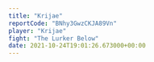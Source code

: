 ```yaml
---
title: "Krijae"
reportCode: "BNhy3GwzCKJA89Vn"
player: "Krijae"
fight: "The Lurker Below"
date: 2021-10-24T19:01:26.673000+00:00
---
```

